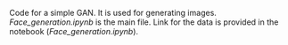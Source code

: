 Code for a simple GAN. It is used for generating images. _Face_generation.ipynb_ is the main file. Link for the data is provided in the notebook (_Face_generation.ipynb_).
